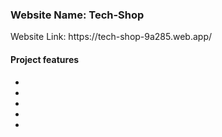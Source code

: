 <h3>Website Name: Tech-Shop</h3>
<p>Website Link: https://tech-shop-9a285.web.app/</p>

<h4>Project features</h4>
<ul>
<li></li>
<li></li>
<li></li>
<li></li>
<li></li>
</ul>
